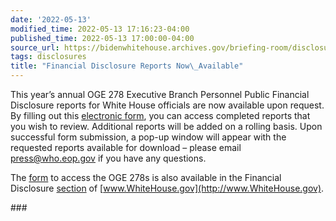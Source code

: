 ```yaml
---
date: '2022-05-13'
modified_time: 2022-05-13 17:16:23-04:00
published_time: 2022-05-13 17:00:00-04:00
source_url: https://bidenwhitehouse.archives.gov/briefing-room/disclosures/2022/05/13/financial-disclosure-reports-now-available-2/
tags: disclosures
title: "Financial Disclosure Reports Now\_Available"
---
```

 
This year’s annual OGE 278 Executive Branch Personnel Public Financial
Disclosure reports for White House officials are now available upon
request. By filling out this [electronic
form](https://bidenwhitehouse.archives.gov/disclosures/financial-disclosures/),
you can access completed reports that you wish to review. Additional
reports will be added on a rolling basis. Upon successful form
submission, a pop-up window will appear with the requested reports
available for download – please email <press@who.eop.gov> if you have
any questions.

The
[form](https://bidenwhitehouse.archives.gov/disclosures/financial-disclosures/) to
access the OGE 278s is also available in the Financial Disclosure
[section](https://bidenwhitehouse.archives.gov/disclosures/financial-disclosures/)
of [www.WhiteHouse.gov](http://www.WhiteHouse.gov).

\###
